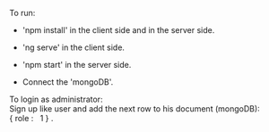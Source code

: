 To run:

* 'npm install' in the client side and in the server side.

* 'ng serve' in the client side.

* 'npm start' in the server side.

* Connect the 'mongoDB'.


To login as administrator:  
Sign up like user and add the next row to his document (mongoDB):  
 { role : &nbsp; 1 } .